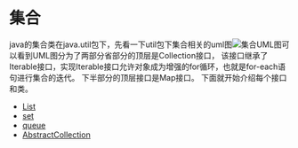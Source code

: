 # 集合


java的集合类在java.util包下，先看一下util包下集合相关的uml图![集合UML图][collections]可以看到UML图分为了两部分省部分的顶层是Collection接口，
该接口继承了Iterable接口，实现Iterable接口允许对象成为增强的for循环，也就是for-each语句进行集合的迭代。 下半部分的顶层接口是Map接口。
下面就开始介绍每个接口和类。

* [List](https://github.com/TransientWang/KnowledgeBase/blob/master/base/collections/list/list.md)
* [set](https://github.com/TransientWang/KnowledgeBase/blob/master/base)
* [queue](https://github.com/TransientWang/KnowledgeBase/blob/master/base)
* [AbstractCollection](https://github.com/TransientWang/KnowledgeBase/blob/master/base/collections/Collection.markdown)



[collections]: https://github.com/TransientWang/KnowledgeBase/blob/master/picture/collections.png "集合类UML图" 
